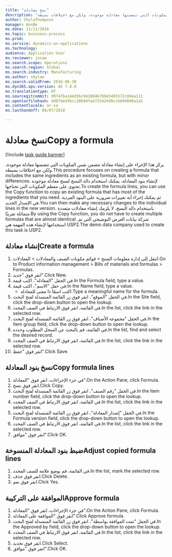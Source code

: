 ```yaml
--- 
title: "‏‫نسخ معادلة‬"
description: "يركز هذا الإجراء على إنشاء معادلة تتضمن نفس المكونات التي تتضمنها معادلة موجودة، ولكن مع اختلافات بسيطة."
author: ShylaThompson
manager: AnnBe
ms.date: 11/11/2016
ms.topic: business-process
ms.prod: 
ms.service: dynamics-ax-applications
ms.technology: 
audience: Application User
ms.reviewer: josaw
ms.search.scope: Operations
ms.search.region: Global
ms.search.industry: Manufacturing
ms.author: shylaw
ms.search.validFrom: 2016-06-30
ms.dyn365.ops.version: AX 7.0.0
ms.translationtype: HT
ms.sourcegitcommit: d9747ba144d56c9410846769e5465372c89ea111
ms.openlocfilehash: dd87ded3bcc20b94fae723424d9cc6b94049a1a5
ms.contentlocale: ar-sa
ms.lasthandoff: 08/07/2018

---
```

# <a name="copy-a-formula"></a><span data-ttu-id="a5f62-103">‏‫نسخ معادلة‬</span><span class="sxs-lookup"><span data-stu-id="a5f62-103">Copy a formula</span></span>

[!include [task guide banner](../../includes/task-guide-banner.md)]

<span data-ttu-id="a5f62-104">يركز هذا الإجراء على إنشاء معادلة تتضمن نفس المكونات التي تتضمنها معادلة موجودة، ولكن مع اختلافات بسيطة.</span><span class="sxs-lookup"><span data-stu-id="a5f62-104">This procedure focuses on creating a formula that includes the same ingredients as an existing formula, but with minor differences.</span></span> <span data-ttu-id="a5f62-105">لإنشاء بنود المعادلة، يمكنك استخدام دالة النسخ لنسخ معادلة موجودة تحتوي على معظم المكونات التي تحتاجها.</span><span class="sxs-lookup"><span data-stu-id="a5f62-105">To create the formula lines, you can use the Copy function to copy an existing formula that has most of the ingredients that you need.</span></span> <span data-ttu-id="a5f62-106">ثم يمكنك إجراء أية تغييرات ضرورية على البنود الفردية في الإصدار الجديد.</span><span class="sxs-lookup"><span data-stu-id="a5f62-106">You can then make any necessary changes to the individual lines in the new version.</span></span> <span data-ttu-id="a5f62-107">باستخدام دالة النسخ، لا يلزمك إنشاء معادلات متعددة متماثلة تقريبًا.</span><span class="sxs-lookup"><span data-stu-id="a5f62-107">By using the Copy function, you do not have to create multiple formulas that are almost identical.</span></span> <span data-ttu-id="a5f62-108">شركة بيانات العرض التوضيحي التي تم استخدامها لإنشاء هذه المهمة هي USP2.‬</span><span class="sxs-lookup"><span data-stu-id="a5f62-108">The demo data company used to create this task is USP2.</span></span>


## <a name="create-a-formula"></a><span data-ttu-id="a5f62-109">إنشاء معادلة</span><span class="sxs-lookup"><span data-stu-id="a5f62-109">Create a formula</span></span>
1. <span data-ttu-id="a5f62-110">انتقل إلى إدارة معلومات المنتج > قوائم مكونات الصنف والمعادلات‬ > المعادلات.</span><span class="sxs-lookup"><span data-stu-id="a5f62-110">Go to Product information management > Bills of materials and formulas > Formulas.</span></span>
2. <span data-ttu-id="a5f62-111">انقر فوق "جديد".</span><span class="sxs-lookup"><span data-stu-id="a5f62-111">Click New.</span></span>
3. <span data-ttu-id="a5f62-112">في الحقل "المعادلة"، اكتب قيمة.</span><span class="sxs-lookup"><span data-stu-id="a5f62-112">In the Formula field, type a value.</span></span>
4. <span data-ttu-id="a5f62-113">في حقل "الاسم"، اكتب قيمة.</span><span class="sxs-lookup"><span data-stu-id="a5f62-113">In the Name field, type a value.</span></span>
    * <span data-ttu-id="a5f62-114">اكتب اسمًا ذا معنى للمعادلة.</span><span class="sxs-lookup"><span data-stu-id="a5f62-114">Type a meaningful name for the formula.</span></span>  
5. <span data-ttu-id="a5f62-115">في الحقل "الموقع"، انقر فوق زر القائمة المنسدلة لفتح البحث.</span><span class="sxs-lookup"><span data-stu-id="a5f62-115">In the Site field, click the drop-down button to open the lookup.</span></span>
6. <span data-ttu-id="a5f62-116">في القائمة، انقر فوق الارتباط في الصف المحدد.</span><span class="sxs-lookup"><span data-stu-id="a5f62-116">In the list, click the link in the selected row.</span></span>
7. <span data-ttu-id="a5f62-117">في الحقل "مجموعة الأصناف‬‬‬"، انقر فوق زر القائمة المنسدلة لفتح البحث.</span><span class="sxs-lookup"><span data-stu-id="a5f62-117">In the Item group field, click the drop-down button to open the lookup.</span></span>
8. <span data-ttu-id="a5f62-118">في القائمة، قم بالبحث عن السجل المطلوب وحدده.</span><span class="sxs-lookup"><span data-stu-id="a5f62-118">In the list, find and select the desired record.</span></span>
9. <span data-ttu-id="a5f62-119">في القائمة، انقر فوق الارتباط في الصف المحدد.</span><span class="sxs-lookup"><span data-stu-id="a5f62-119">In the list, click the link in the selected row.</span></span>
10. <span data-ttu-id="a5f62-120">انقر فوق "حفظ".</span><span class="sxs-lookup"><span data-stu-id="a5f62-120">Click Save.</span></span>

## <a name="copy-formula-lines"></a><span data-ttu-id="a5f62-121">نسخ بنود المعادلة</span><span class="sxs-lookup"><span data-stu-id="a5f62-121">Copy formula lines</span></span>
1. <span data-ttu-id="a5f62-122">في جزء الإجراءات، انقر فوق "المعادلة".</span><span class="sxs-lookup"><span data-stu-id="a5f62-122">On the Action Pane, click Formula.</span></span>
2. <span data-ttu-id="a5f62-123">انقر فوق نسخ.</span><span class="sxs-lookup"><span data-stu-id="a5f62-123">Click Copy.</span></span>
3. <span data-ttu-id="a5f62-124">في الحقل "رقم الصنف"، انقر فوق زر القائمة المنسدلة لفتح البحث.</span><span class="sxs-lookup"><span data-stu-id="a5f62-124">In the Item number field, click the drop-down button to open the lookup.</span></span>
4. <span data-ttu-id="a5f62-125">في القائمة، انقر فوق الارتباط في الصف المحدد.</span><span class="sxs-lookup"><span data-stu-id="a5f62-125">In the list, click the link in the selected row.</span></span>
5. <span data-ttu-id="a5f62-126">في الحقل "إصدار المعادلة"، انقر فوق زر القائمة المنسدلة لفتح البحث.</span><span class="sxs-lookup"><span data-stu-id="a5f62-126">In the Formula version field, click the drop-down button to open the lookup.</span></span>
6. <span data-ttu-id="a5f62-127">في القائمة، انقر فوق الارتباط في الصف المحدد.</span><span class="sxs-lookup"><span data-stu-id="a5f62-127">In the list, click the link in the selected row.</span></span>
7. <span data-ttu-id="a5f62-128">انقر فوق "موافق".</span><span class="sxs-lookup"><span data-stu-id="a5f62-128">Click OK.</span></span>

## <a name="adjust-copied-formula-lines"></a><span data-ttu-id="a5f62-129">ضبط بنود المعادلة المنسوخة</span><span class="sxs-lookup"><span data-stu-id="a5f62-129">Adjust copied formula lines</span></span>
1. <span data-ttu-id="a5f62-130">في القائمة، قم بوضع علامة للصف المحدد.</span><span class="sxs-lookup"><span data-stu-id="a5f62-130">In the list, mark the selected row.</span></span>
2. <span data-ttu-id="a5f62-131">انقر فوق حذف.</span><span class="sxs-lookup"><span data-stu-id="a5f62-131">Click Delete.</span></span>
3. <span data-ttu-id="a5f62-132">انقر فوق نعم.</span><span class="sxs-lookup"><span data-stu-id="a5f62-132">Click Yes.</span></span>

## <a name="approve-formula"></a><span data-ttu-id="a5f62-133">الموافقة على التركيبة</span><span class="sxs-lookup"><span data-stu-id="a5f62-133">Approve formula</span></span>
1. <span data-ttu-id="a5f62-134">في جزء الإجراءات، انقر فوق "المعادلة".</span><span class="sxs-lookup"><span data-stu-id="a5f62-134">On the Action Pane, click Formula.</span></span>
2. <span data-ttu-id="a5f62-135">انقر فوق "الموافقة على المعادلة".</span><span class="sxs-lookup"><span data-stu-id="a5f62-135">Click Approve formula.</span></span>
3. <span data-ttu-id="a5f62-136">في الحقل "تمت الموافقة بواسطة‬"، انقر فوق زر القائمة المنسدلة لفتح البحث.</span><span class="sxs-lookup"><span data-stu-id="a5f62-136">In the Approved by field, click the drop-down button to open the lookup.</span></span>
4. <span data-ttu-id="a5f62-137">في القائمة، انقر فوق الارتباط في الصف المحدد.</span><span class="sxs-lookup"><span data-stu-id="a5f62-137">In the list, click the link in the selected row.</span></span>
5. <span data-ttu-id="a5f62-138">انقر فوق تحديد.</span><span class="sxs-lookup"><span data-stu-id="a5f62-138">Click Select.</span></span>
6. <span data-ttu-id="a5f62-139">انقر فوق "موافق".</span><span class="sxs-lookup"><span data-stu-id="a5f62-139">Click OK.</span></span>


